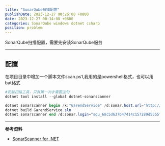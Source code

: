 ```yaml
---
title: "SonarQube扫描配置"
publishDate: 2023-12-27 00:26:00 +0800
date: 2023-12-27 00:14:08 +0800
categories: SonarQube windows dotnet csharp
position: problem
---
```


SonarQube扫描配置，需要先安装SonarQube服务

---

<div id="toc"></div>

## 配置

在项目目录中增加一个脚本文件scan.ps1,我用的是powershell格式，也可以用bat格式

```ps1
#安装扫描工具，只有第一次才需要这句
dotnet tool install --global dotnet-sonarscanner

dotnet sonarscanner begin /k:"GarendService" /d:sonar.host.url="http://localhost:9000" /d:sonar.login="squ_68c5d637b47414c157289d5555f6a32c06d6fd15" /d:sonar.scm.provider="svn"
dotnet build GarendService.sln
dotnet sonarscanner end /d:sonar.login="squ_68c5d637b47414c157289d5555f6a32c06d6fd15"
```

---

**参考资料**

- [SonarScanner for .NET](https://docs.sonarsource.com/sonarqube/latest/analyzing-source-code/scanners/sonarscanner-for-dotnet/)
